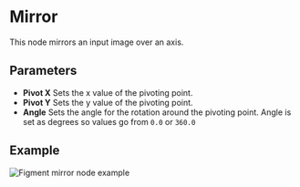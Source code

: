 # Mirror

This node mirrors an input image over an axis.

## Parameters

- **Pivot X** Sets the x value of the pivoting point.
- **Pivot Y** Sets the y value of the pivoting point.
- **Angle** Sets the angle for the rotation around the pivoting point. Angle is set as degrees so values go from `0.0` or `360.0`

## Example

<img src="/img/nodes/mirror.jpg" alt="Figment mirror node example"/>
